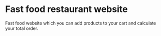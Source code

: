 # Fast food restaurant website

Fast food website which you can add products to your cart and calculate your total order.


